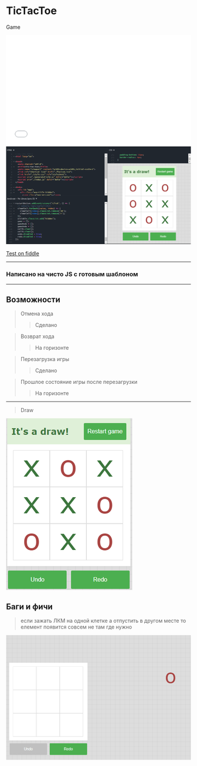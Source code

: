 # TicTacToe #

Game

<iframe width="100%" height="300" src="//jsfiddle.net/Maximuson/Lp8z1gtf/7/embedded/" allowfullscreen="allowfullscreen" allowpaymentrequest frameborder="0"></iframe>

<img src = "res/fidle.png" />

<a href = "https://jsfiddle.net/Maximuson/Lp8z1gtf/" >Test on fiddle<a/>
  
 ---

### Написано на чисто JS с готовым шаблоном

 ---

## Возможности ##

>Отмена хода
>>Сделано

>Возврат хода
>>На горизонте

>Перезагрузка игры
>>Сделано

>Прошлое состояние игры после перезагрузки
>>На горизонте

---

> Draw

<img src = "res/Draw.png" />


## Баги и фичи ##

>если зажать  ЛКМ на одной клетке а отпустить в другом месте то елемент появится совсем не там где нужно

<img src = "res/bag.png" />




